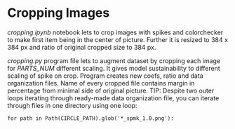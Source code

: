 # Cropping Images

*cropping.ipynb* notebook lets to crop images with spikes and colorchecker to make first item being in the center of picture. Further it is resized to 384 x 384 px and ratio of original cropped size to 384 px.

*cropping.py* program file lets to augment dataset by cropping each image for *PARTS_NUM* different scaling. It gives model sustainability to different scaling of spike on crop. Program creates new coefs, ratio and data organization files. Name of every cropped file contains margin in percentage from minimal side of original picture.
TIP: Despite two outer loops iterating through ready-made data organization file, you can iterate through files in one directory using one loop:
```
for path in Path(CIRCLE_PATH).glob('*_spmk_1.0.png'):
```
